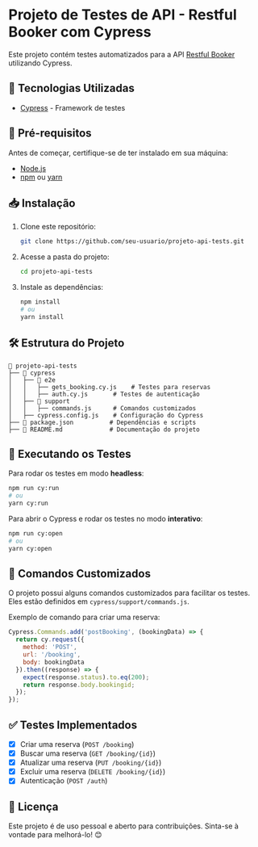 # Projeto de Testes de API - Restful Booker com Cypress

Este projeto contém testes automatizados para a API [Restful Booker](https://restful-booker.herokuapp.com) utilizando Cypress.

## 🚀 Tecnologias Utilizadas

- [Cypress](https://www.cypress.io/) - Framework de testes

[//]: # (- [Mocha]&#40;https://mochajs.org/&#41; - Estrutura de testes)
[//]: # (- [Chai]&#40;https://www.chaijs.com/&#41; - Biblioteca de asserções)

## 📌 Pré-requisitos

Antes de começar, certifique-se de ter instalado em sua máquina:

- [Node.js](https://nodejs.org/)
- [npm](https://www.npmjs.com/) ou [yarn](https://yarnpkg.com/)

## 📥 Instalação

1. Clone este repositório:
   ```sh
   git clone https://github.com/seu-usuario/projeto-api-tests.git
   ```

2. Acesse a pasta do projeto:
   ```sh
   cd projeto-api-tests
   ```

3. Instale as dependências:
   ```sh
   npm install
   # ou
   yarn install
   ```

## 🛠️ Estrutura do Projeto

```
📂 projeto-api-tests
├── 📂 cypress
│   ├── 📂 e2e
│   │   ├── gets_booking.cy.js    # Testes para reservas
│   │   ├── auth.cy.js       # Testes de autenticação
│   ├── 📂 support
│   │   ├── commands.js      # Comandos customizados
│   ├── cypress.config.js    # Configuração do Cypress
├── 📜 package.json          # Dependências e scripts
├── 📜 README.md             # Documentação do projeto
```

## 🚀 Executando os Testes

Para rodar os testes em modo **headless**:
```sh
npm run cy:run
# ou
yarn cy:run
```

Para abrir o Cypress e rodar os testes no modo **interativo**:
```sh
npm run cy:open
# ou
yarn cy:open
```

## 🔹 Comandos Customizados

O projeto possui alguns comandos customizados para facilitar os testes. Eles estão definidos em `cypress/support/commands.js`.

Exemplo de comando para criar uma reserva:
```javascript
Cypress.Commands.add('postBooking', (bookingData) => {
  return cy.request({
    method: 'POST',
    url: '/booking',
    body: bookingData
  }).then((response) => {
    expect(response.status).to.eq(200);
    return response.body.bookingid;
  });
});
```

## ✅ Testes Implementados

- [x] Criar uma reserva (`POST /booking`)
- [x] Buscar uma reserva (`GET /booking/{id}`)
- [x] Atualizar uma reserva (`PUT /booking/{id}`)
- [x] Excluir uma reserva (`DELETE /booking/{id}`)
- [x] Autenticação (`POST /auth`)

## 📜 Licença

Este projeto é de uso pessoal e aberto para contribuições. Sinta-se à vontade para melhorá-lo! 😊

